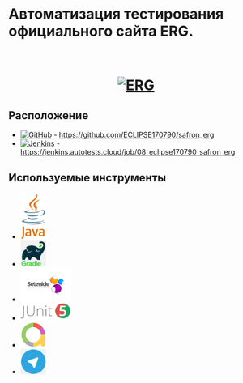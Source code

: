 # Автоматизация тестирования официального сайта ERG.


<h1 align="center">
  <br>
  <a href="https://erg.kz/ru"><img src="https://erg.kz/dist/img/mobile-logo.svg" alt="ERG" width="200"></a>
</h1>

## Расположение
* <a href="https://github.com/ECLIPSE170790/safron_erg/"><img src="C:\test\safron_erg\src\test\resources\img\GitHub.png" alt="GitHub" width="50"></a> - https://github.com/ECLIPSE170790/safron_erg
* <a href="https://jenkins.autotests.cloud/job/08_eclipse170790_safron_erg/"><img src="C:\test\safron_erg\src\test\resources\img\Jenkins.jpg" alt="Jenkins" width="50"></a> - https://jenkins.autotests.cloud/job/08_eclipse170790_safron_erg

## Используемые инструменты

* <img src="img/Java.png" alt="Java" width="50">
* <img src="img/Gradle.png" alt="Gradle" width="50">
* <img src="img/Selenide.png" alt="Selenide" width="100">
* <img src="img/JUnit.png" alt="JUnit" width="100">
* <img src="img/Allure.png" alt="Allure" width="50">
* <img src="img/Telegram.png" alt="Telegram" width="50">